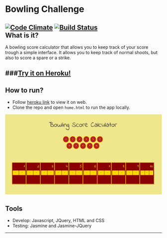 
Bowling Challenge
=================
[![Code Climate](https://codeclimate.com/github/armi1189/bowling-challenge/badges/gpa.svg)](https://codeclimate.com/github/armi1189/bowling-challenge) [![Build Status](https://travis-ci.org/armi1189/bowling-challenge.svg?branch=master)](https://travis-ci.org/armi1189/bowling-challenge)  
What is it?
----
A bowling score calculator that allows you to keep track of your score trough a simple interface.
It allows you to keep track of normal shoots, but also to score a spare or a strike.

###[Try it on Heroku!](https://morning-journey-8609.herokuapp.com/)
----

How to run?
---
- Follow [heroku link](https://morning-journey-8609.herokuapp.com/) to view it on web.
- Clone the repo and open `home.html` to run the app locally.
  
![BowlingScoreCalculator](https://github.com/armi1189/bowling-challenge/blob/master/public/img/bowlingscore1.jpg)

Tools
----
- Develop: Javascript, JQuery, HTML and CSS  
- Testing: Jasmine and Jasmine-JQuery
----


